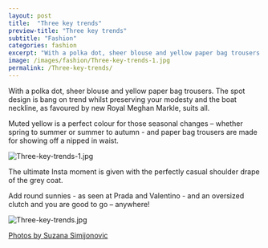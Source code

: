 ```yaml
---
layout: post
title:  "Three key trends"
preview-title: "Three key trends"
subtitle: "Fashion"
categories: fashion
excerpt: "With a polka dot, sheer blouse and yellow paper bag trousers. The spot design is bang on trend whilst preserving your modesty and the boat neckline, as favoured by new Royal Meghan Markle" 
image: /images/fashion/Three-key-trends-1.jpg
permalink: /Three-key-trends/
---
```

<p>With a polka dot, sheer blouse and yellow paper bag trousers. The spot design is bang on trend whilst preserving your modesty and the boat neckline, as favoured by new Royal Meghan Markle, suits all.</p>
<p>Muted yellow is a perfect colour for those seasonal changes – whether spring to summer or summer to autumn - and paper bag trousers are made for showing off a nipped in waist.</p>
<p><img src="{{ '/images/fashion/Three-key-trends-1.jpg' | prepend: SourceUrl }}" alt="Three-key-trends-1.jpg"></p>
<p>The ultimate Insta moment is given with the perfectly casual shoulder drape of the grey coat.</p>
<p>Add round sunnies - as seen at Prada and Valentino -  and an oversized clutch and you are good to go – anywhere!</p>
<img src="{{ '/images/fashion/Three-key-trends.jpg' | prepend: SourceUrl }}" alt="Three-key-trends.jpg">

<a href="https://www.instagram.com/simisu__/" target="_blank">Photos by Suzana Simijonovic</a>